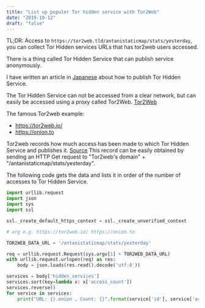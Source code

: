 ```yaml
---
title: "List up populer Tor hidden service with Tor2Web"
date: "2019-10-12"
draft: "false"
---
```


TL;DR: Access to `https://tor2web.tld/antanistaticmap/stats/yesterday`, you can collect Tor Hidden services URLs that has tor2web users accessed.


There is a thing called Tor Hidden Service that can publish service anonymously.

I have written an article in [Japanese](https://medium.com/gyoza-x/tor-hidden-service-%E3%81%A7%E3%82%A6%E3%82%A7%E3%83%96%E3%82%B5%E3%82%A4%E3%83%88%E3%82%92%E5%85%AC%E9%96%8B%E3%81%97%E3%81%A6%E3%81%BF%E3%82%8B-5eab0d968d10)  about how to publish Tor Hidden Service.

The Tor Hidden Service can not be accessed from a clear network, but can easily be accessed using a proxy called Tor2Web.
[Tor2Web](https://github.com/globaleaks/Tor2web)

The famous Tor2web example:
* https://tor2web.io/
* https://onion.to

Tor2web records how much access has been made to which Tor Hidden Service and publishes it.
[Source](https://github.com/globaleaks/Tor2web/wiki/OpenData)
This record can be easily obtained by sending an HTTP Get request to "Tor2web's domain" + "/antanistaticmap/stats/yesterday".

The following code gets the data and lists it in order of the number of accesses to Tor Hidden Service.

```python
import urllib.request
import json
import sys
import ssl

ssl._create_default_https_context = ssl._create_unverified_context

# arg e.g. https://tor2web.io/ https://onion.to

TOR2WEB_DATA_URL = '/antanistaticmap/stats/yesterday'

req = urllib.request.Request(sys.argv[1] + TOR2WEB_DATA_URL)
with urllib.request.urlopen(req) as res:
    body = json.loads(res.read().decode('utf-8'))

services = body['hidden_services']
services.sort(key=lambda x: x['access_count'])
services.reverse()
for service in services:
    print("URL: {}.onion , Count: {}".format(service['id'], service['access_count']))
```